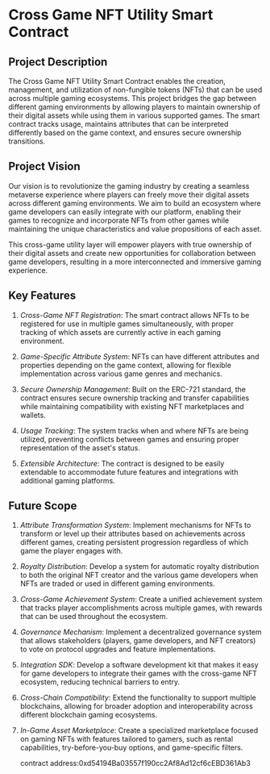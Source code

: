 # Cross Game NFT Utility Smart Contract

## Project Description
The Cross Game NFT Utility Smart Contract enables the creation, management, and utilization of non-fungible tokens (NFTs) that can be used across multiple gaming ecosystems. This project bridges the gap between different gaming environments by allowing players to maintain ownership of their digital assets while using them in various supported games. The smart contract tracks usage, maintains attributes that can be interpreted differently based on the game context, and ensures secure ownership transitions.

## Project Vision
Our vision is to revolutionize the gaming industry by creating a seamless metaverse experience where players can freely move their digital assets across different gaming environments. We aim to build an ecosystem where game developers can easily integrate with our platform, enabling their games to recognize and incorporate NFTs from other games while maintaining the unique characteristics and value propositions of each asset.

This cross-game utility layer will empower players with true ownership of their digital assets and create new opportunities for collaboration between game developers, resulting in a more interconnected and immersive gaming experience.

## Key Features

1. *Cross-Game NFT Registration*: The smart contract allows NFTs to be registered for use in multiple games simultaneously, with proper tracking of which assets are currently active in each gaming environment.

2. *Game-Specific Attribute System*: NFTs can have different attributes and properties depending on the game context, allowing for flexible implementation across various game genres and mechanics.

3. *Secure Ownership Management*: Built on the ERC-721 standard, the contract ensures secure ownership tracking and transfer capabilities while maintaining compatibility with existing NFT marketplaces and wallets.

4. *Usage Tracking*: The system tracks when and where NFTs are being utilized, preventing conflicts between games and ensuring proper representation of the asset's status.

5. *Extensible Architecture*: The contract is designed to be easily extendable to accommodate future features and integrations with additional gaming platforms.

## Future Scope

1. *Attribute Transformation System*: Implement mechanisms for NFTs to transform or level up their attributes based on achievements across different games, creating persistent progression regardless of which game the player engages with.

2. *Royalty Distribution*: Develop a system for automatic royalty distribution to both the original NFT creator and the various game developers when NFTs are traded or used in different gaming environments.

3. *Cross-Game Achievement System*: Create a unified achievement system that tracks player accomplishments across multiple games, with rewards that can be used throughout the ecosystem.

4. *Governance Mechanism*: Implement a decentralized governance system that allows stakeholders (players, game developers, and NFT creators) to vote on protocol upgrades and feature implementations.

5. *Integration SDK*: Develop a software development kit that makes it easy for game developers to integrate their games with the cross-game NFT ecosystem, reducing technical barriers to entry.

6. *Cross-Chain Compatibility*: Extend the functionality to support multiple blockchains, allowing for broader adoption and interoperability across different blockchain gaming ecosystems.

7. *In-Game Asset Marketplace*: Create a specialized marketplace focused on gaming NFTs with features tailored to gamers, such as rental capabilities, try-before-you-buy options, and game-specific filters.

   contract address:0xd54194Ba03557f190cc2Af8Ad12cf6cEBD361Ab3
